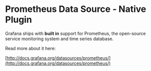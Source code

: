 # Prometheus Data Source -  Native Plugin

Grafana ships with **built in** support for Prometheus, the open-source service monitoring system and time series database.

Read more about it here:

[http://docs.grafana.org/datasources/prometheus/](http://docs.grafana.org/datasources/prometheus/)

